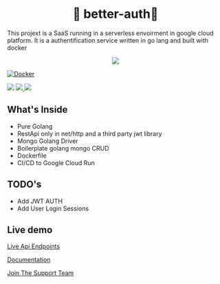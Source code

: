 <h1 align="center">🎉 better-auth🎉</h1>
This projext is a SaaS running in a serverless envoirment in google cloud platform. It is a authentification service written in go lang and built with docker 
<br/>


      
<p align="center"> 
<img src="https://img.shields.io/github/workflow/status/techonomylabs/better-auth/Docker?label=GCP%20CLOUD%20RUN&style=for-the-badge"/>

[![Docker](https://github.com/techonomylabs/better-auth/actions/workflows/deploy-to-cloud-run.yml/badge.svg)](https://github.com/techonomylabs/better-auth/actions/workflows/deploy-to-cloud-run.yml)

<img src="https://img.shields.io/github/license/techonomylabs/better-auth" />
<a href="https://github.com/techonomylabs/better-auth/issues">
<img src="https://img.shields.io/github/issues/techonomylabs/better-auth" />
</a>
<img src="https://img.shields.io/github/languages/count/techonomylabs/better-auth?style=flat-square"/>
</p>


## What's Inside

- Pure Golang
- RestApi only in net/http and a third party jwt library
- Mongo Golang Driver 
- Boilerplate golang mongo CRUD 
- Dockerfile
- CI/CD to Google Cloud Run

## TODO's

- Add JWT AUTH
- Add User Login Sessions 

## Live demo

[Live Api Endpoints](https://better-auth-o2k3wv2fsq-uc.a.run.app)

[Documentation](https://documenter.getpostman.com/view/21725756/UzBvH45K)

[Join The Support Team](https://app.getpostman.com/join-team?invite_code=40a4a16810b9f88648390722e98b8e79)

